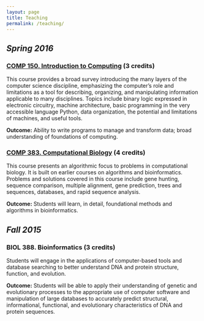 ```yaml
---
layout: page
title: Teaching
permalink: /teaching/
---
```


## *Spring 2016*

### <a href="http://hwheeler01.github.io/comp150/">COMP 150. Introduction to Computing</a> (3 credits)
This course provides a broad survey introducing the many layers of the computer science discipline, emphasizing the computer’s role and limitations as a tool for describing, organizing, and manipulating information applicable to many disciplines. Topics include binary logic expressed in electronic circuitry, machine architecture, basic programming in the very accessible language Python, data organization, the potential and limitations of machines, and useful tools.

**Outcome:** Ability to write programs to manage and transform data; broad understanding of foundations of computing.

### <a href="http://hwheeler01.github.io/CompBio/">COMP 383. Computational Biology</a> (4 credits)
This course presents an algorithmic focus to problems in computational biology. It is built on earlier courses on algorithms and bioinformatics. Problems and solutions covered in this course include gene hunting, sequence comparison, multiple alignment, gene prediction, trees and sequences, databases, and rapid sequence analysis.

**Outcome:** Students will learn, in detail, foundational methods and algorithms in bioinformatics.

## *Fall 2015*

### BIOL 388. Bioinformatics (3 credits) 
Students will engage in the applications of computer-based tools and database searching to better understand DNA and protein structure, function, and evolution.

**Outcome:** Students will be able to apply their understanding of genetic and evolutionary processes to the appropriate use of computer software and manipulation of large databases to accurately predict structural, informational, functional, and evolutionary characteristics of DNA and protein sequences.